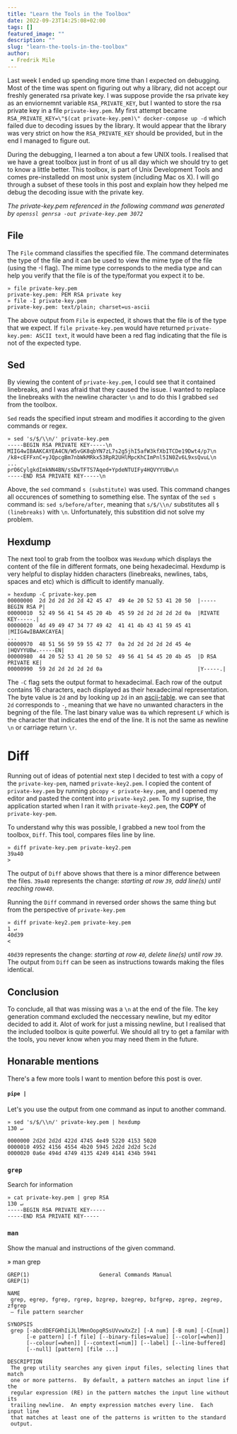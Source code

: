 ```yaml
---
title: "Learn the Tools in the Toolbox"
date: 2022-09-23T14:25:08+02:00
tags: []
featured_image: ""
description: ""
slug: "learn-the-tools-in-the-toolbox"
author:
 - Fredrik Mile 
---
```


Last week I ended up spending more time than I expected on debugging.
Most of the time was spent on figuring out why a library, did not accept our freshly generated rsa private key.
I was suppose provide the rsa private key as an enviornemnt variable `RSA_PRIVATE_KEY`, but I wanted to store the rsa private key in a file `private-key.pem`.
My first attempt became `RSA_PRIVATE_KEY=\"$(cat private-key.pem)\" docker-compose up -d` which failed due to decoding issues by the library.
It would appear that the library was very strict on how the `RSA_PRIVATE_KEY` should be provided, but in the end I managed to figure out. 

During the debugging, I learned a ton about a few UNIX tools. 
I realised that we have a great toolbox just in front of us all day which we should try to get to know a little better.
This toolbox, is part of Unix Development Tools and comes pre-installedd on most unix system (including Mac os X).
I will go through a subset of these tools in this post and explain how they helped me debug the decoding issue with the private key.

_The private-key.pem referenced in the following command was generated by `openssl genrsa -out private-key.pem 3072`_

## File

The `File` command classifies the specified file.
The command determinates the type of the file and it can be used to view the mime type of the file (using the -I flag).
The mime type corresponds to the media type and can help you verify that the file is of the type/format you expect it to be.

	» file private-key.pem
	private-key.pem: PEM RSA private key
	» file -I private-key.pem
	private-key.pem: text/plain; charset=us-ascii

The above output from `File` is expected, it shows that the file is of the type that we expect.
If `file private-key.pem` would have returned `private-key.pem: ASCII text`, it would have been a red flag indicating that the file is not of the expected type.

## Sed

By viewing the content of `private-key.pem`, I could see that it contained linebreaks, and I was afraid that they caused the issue. 
I wanted to replace the linebreaks with the newline character `\n` and to do this I grabbed `sed` from the toolbox.

`Sed` reads the specified input stream and modifies it according to the given commands or regex.

	» sed 's/$/\\n/' private-key.pem
	-----BEGIN RSA PRIVATE KEY-----\n
	MIIG4wIBAAKCAYEA4CN/W5vGK8qbYN7zL7s2g5jhI5afW3kfXbITCDe19Dwt4/p7\n
	/k8+cEFFxnC+yJQpcgBm7nbWkMRkx53RpR2UHlMpcKhCImPnl5IN0Zv6L9xsQvuL\n
	...
	prO6CylgkdImkNN4BN/sSDwTFTS7Aqed+YpdeNTUIFy4HQVYYUBw\n
	-----END RSA PRIVATE KEY-----\n

Above, the `sed` command `s (substitute)` was used. 
This command changes all occurences of something to something else. 
The syntax of the `sed s` command is: `sed s/before/after`, meaning that `s/$/\\n/` substitutes all `$ (linebreaks)` with `\n`.
Unfortunately, this substition did not solve my problem.

## Hexdump

The next tool to grab from the toolbox was `Hexdump` which displays the content of the file in different formats, one being hexadecimal.
Hexdump is very helpful to display hidden characters (linebreaks, newlines, tabs, spaces and etc) which is difficult to identify manually.

	» hexdump -C private-key.pem
	00000000  2d 2d 2d 2d 2d 42 45 47  49 4e 20 52 53 41 20 50  |-----BEGIN RSA P|
	00000010  52 49 56 41 54 45 20 4b  45 59 2d 2d 2d 2d 2d 0a  |RIVATE KEY-----.|
	00000020  4d 49 49 47 34 77 49 42  41 41 4b 43 41 59 45 41  |MIIG4wIBAAKCAYEA|
	...
	00000970  48 51 56 59 59 55 42 77  0a 2d 2d 2d 2d 2d 45 4e  |HQVYYUBw.-----EN|
	00000980  44 20 52 53 41 20 50 52  49 56 41 54 45 20 4b 45  |D RSA PRIVATE KE|
	00000990  59 2d 2d 2d 2d 2d 0a                              |Y-----.|

The `-C` flag sets the output format to hexadecimal. Each row of the output contains 16 characters, each displayed as their hexadecimal representation.
The byte value is `2d` and by looking up `2d` in an [ascii-table](https://www.asciitable.com/). we can see that `2d` corresponds to `-`, meaning that we have no unwanted characters in the begning of the file.
The last binary value was `0a` which represent `LF` which is the character that indicates the end of the line. It is not the same as newline `\n` or carriage return `\r`.

# Diff

Running out of ideas of potential next step I decided to test with a copy of the `private-key-pem`, named `private-key2.pem`.
I copied the content of `private-key.pem` by running `pbcopy < private-key.pem`, and I opened my editor and pasted the content into `private-key2.pem`.
To my suprise, the application started when I ran it with `private-key2.pem`, the **COPY** of `private-key-pem`.

To understand why this was possible, I grabbed a new tool from the toolbox, `Diff`.
This tool, compares files line by line.

	» diff private-key.pem private-key2.pem
	39a40
	>

The output of `Diff` above shows that there is a minor difference between the files.
`39a40` represents the change: _starting at row `39`, add line(s) until reaching row`40`_. 


Running the `Diff` command in reversed order shows the same thing but from the perspective of `private-key.pem`

	» diff private-key2.pem private-key.pem                                                                                                                                 1 ↵
	40d39
	<

`40d39` represents the change: _starting at row `40`, delete line(s) until row `39`._ The output from `Diff` can be seen as instructions towards making the files identical.

## Conclusion

To conclude, all that was missing was a `\n` at the end of the file. The key generation command excluded the neccessary newline, but my editor decided to add it.
Alot of work for just a missing newline, but I realised that the included toolbox is quite powerful.
We should all try to get a familar with the tools, you never know when you may need them in the future.

## Honarable mentions

There's a few more tools I want to mention before this post is over.

#### `pipe |`

Let's you use the output from one command as input to another command.
	
	» sed 's/$/\\n/' private-key.pem | hexdump                                                                                                                        130 ↵

	0000000 2d2d 2d2d 422d 4745 4e49 5220 4153 5020
	0000010 4952 4156 4554 4b20 5945 2d2d 2d2d 5c2d
	0000020 0a6e 494d 4749 4135 4249 4141 434b 5941

### `grep`

Search for information

	» cat private-key.pem | grep RSA                                                                                                                                      130 ↵
	-----BEGIN RSA PRIVATE KEY-----
	-----END RSA PRIVATE KEY-----

### `man`

Show the manual and instructions of the given command.

» man grep

	GREP(1)                      General Commands Manual                     GREP(1)

	NAME
     grep, egrep, fgrep, rgrep, bzgrep, bzegrep, bzfgrep, zgrep, zegrep, zfgrep
     – file pattern searcher

	SYNOPSIS
     grep [-abcdDEFGHhIiJLlMmnOopqRSsUVvwXxZz] [-A num] [-B num] [-C[num]]
          [-e pattern] [-f file] [--binary-files=value] [--color[=when]]
          [--colour[=when]] [--context[=num]] [--label] [--line-buffered]
          [--null] [pattern] [file ...]

	DESCRIPTION
     The grep utility searches any given input files, selecting lines that match
     one or more patterns.  By default, a pattern matches an input line if the
     regular expression (RE) in the pattern matches the input line without its
     trailing newline.  An empty expression matches every line.  Each input line
     that matches at least one of the patterns is written to the standard
     output.

